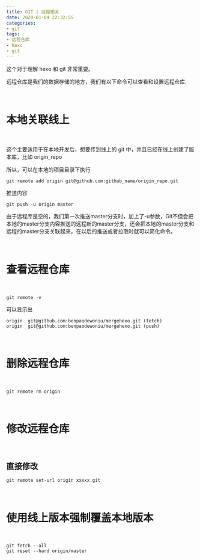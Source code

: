 ```yaml
---
title: GIT | 远程相关
date: 2020-01-04 22:32:55
categories:
- git
tags:
- 远程仓库
- hexo
- git
---
```

这个对于理解 hexo 和 git 非常重要。

<!--more-->

远程仓库是我们的数据存储的地方，我们有以下命令可以查看和设置远程仓库.

<br/>

# 本地关联线上

<br/>

这个主要适用于在本地开发后，想要传到线上的 git 中，并且已经在线上创建了版本库，比如 origin_repo

所以，可以在本地的项目目录下执行

	git remote add origin git@github.com:github_name/origin_repo.git


推送内容

	git push -u origin master

由于远程库是空的，我们第一次推送master分支时，加上了-u参数，Git不但会把本地的master分支内容推送的远程新的master分支，还会把本地的master分支和远程的master分支关联起来，在以后的推送或者拉取时就可以简化命令。

<br/>

# 查看远程仓库

<br/>

    git remote -v

可以显示出

    origin	git@github.com:benpaodewoniu/mergehexo.git (fetch)
    origin	git@github.com:benpaodewoniu/mergehexo.git (push)

<br/>

# 删除远程仓库

<br/>

    git remote rm origin

<br/>

# 修改远程仓库

<br/>

## 直接修改

    git remote set-url origin xxxxx.git

<br/>

# 使用线上版本强制覆盖本地版本

<br/>

	git fetch --all
	git reset --hard origin/master

